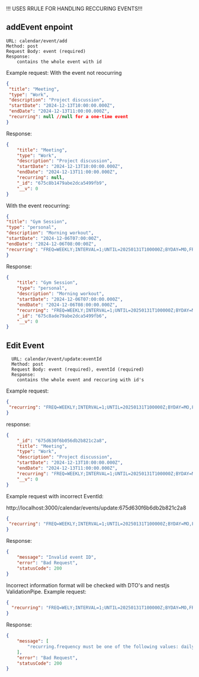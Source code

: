  !!! USES RRULE FOR HANDLING RECCURING EVENTS!!!
 ## addEvent enpoint

    URL: calendar/event/add
    Method: post
    Request Body: event (required)
    Response:
        contains the whole event with id

 Example request:
 With the event not reocurring
 ``` json   
 {
  "title": "Meeting",
  "type": "Work",
  "description": "Project discussion",
  "startDate": "2024-12-13T10:00:00.000Z",
  "endDate": "2024-12-13T11:00:00.000Z",
  "recurring": null //null for a one-time event
}
```
Response:
```json 
{
	"title": "Meeting",
	"type": "Work",
	"description": "Project discussion",
	"startDate": "2024-12-13T10:00:00.000Z",
	"endDate": "2024-12-13T11:00:00.000Z",
	"recurring": null,
	"_id": "675c8b1479abe2dca5499fb9",
	"__v": 0
}
```

  With the event reocurring:
  ``` json 
  {
  "title": "Gym Session",
  "type": "personal",
  "description": "Morning workout",
  "startDate": "2024-12-06T07:00:00Z",
  "endDate": "2024-12-06T08:00:00Z",
  "recurring": "FREQ=WEEKLY;INTERVAL=1;UNTIL=20250131T100000Z;BYDAY=MO,FR"
}
```
Response:
``` json 
{
	"title": "Gym Session",
	"type": "personal",
	"description": "Morning workout",
	"startDate": "2024-12-06T07:00:00.000Z",
	"endDate": "2024-12-06T08:00:00.000Z",
	"recurring": "FREQ=WEEKLY;INTERVAL=1;UNTIL=20250131T100000Z;BYDAY=MO,FR",
	"_id": "675c8ade79abe2dca5499fb6",
	"__v": 0
}
```
## Edit Event
      URL: calendar/event/update:eventId
      Method: post
      Request Body: event (required), eventId (required)
      Response:
        contains the whole event and reccuring with id's
 Example request:
 ```json
 {
  "recurring": "FREQ=WEEKLY;INTERVAL=1;UNTIL=20250131T100000Z;BYDAY=MO,FR"
}
```
response:
```json 
{
	"_id": "675d630f6b056db2b821c2a8",
	"title": "Meeting",
	"type": "Work",
	"description": "Project discussion",
	"startDate": "2024-12-13T10:00:00.000Z",
	"endDate": "2024-12-13T11:00:00.000Z",
	"recurring": "FREQ=WEEKLY;INTERVAL=1;UNTIL=20250131T100000Z;BYDAY=MO,FR",
	"__v": 0
}
```
Example request with incorrect EventId:

http://localhost:3000/calendar/events/update:675d630f6b6db2b821c2a8
```json
{
 "recurring": "FREQ=WEEKLY;INTERVAL=1;UNTIL=20250131T100000Z;BYDAY=MO,FR"
}
```
Response:
```json
{
	"message": "Invalid event ID",
	"error": "Bad Request",
	"statusCode": 200
}
```
Incorrect information format will be checked with DTO's and nestjs ValidationPipe.
Example request:
```json
{
  "recurring": "FREQ=WELY;INTERVAL=1;UNTIL=20250131T100000Z;BYDAY=MO,FR"
}
```
Response:
```json
{
	"message": [
		"recurring.frequency must be one of the following values: daily, weekly, monthly, yearly"
	],
	"error": "Bad Request",
	"statusCode": 200
}
```